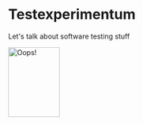 <!DOCTYPE html>
<html>
<body>

<h1>Testexperimentum</h1>
<p>Let's talk about software testing stuff</p>

<img src="" alt="Oops!" width="104" height="142">

</body>
</html>
